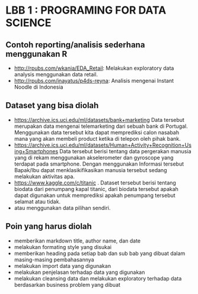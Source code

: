 # LBB 1 : PROGRAMING FOR DATA SCIENCE

## Contoh reporting/analisis sederhana menggunakan R
 - http://rpubs.com/wkania/EDA_Retail: Melakukan exploratory data analysis menggunakan data retail.
 - http://rpubs.com/inayatus/p4ds-reyna: Analisis mengenai Instant Noodle di Indonesia

## Dataset yang bisa diolah
 - https://archive.ics.uci.edu/ml/datasets/bank+marketing Data tersebut merupakan data mengenai telemarketing dari sebuah bank di Portugal. Menggunakan data tersebut kita dapat memprediksi calon nasabah mana yang akan membeli product ketika di telepon oleh pihak bank.
 - https://archive.ics.uci.edu/ml/datasets/Human+Activity+Recognition+Using+Smartphones Data tersebut berisi tentang data pergerakan manusia yang di rekam menggunakan akselerometer dan gyroscope yang terdapat pada smartphone. Dengan menggunakan Informasi tersebut Bapak/Ibu dapat menklasikifikasikan manusia tersebut sedang melakukan aktivitas apa.
 - https://www.kaggle.com/c/titanic . Dataset tersebut berisi tentang biodata dari penumpang kapal titanic, dari biodata tersebut apakah dapat digunakan untuk memprediksi apakah penumpang tersebut selamat atau tidak.
 - atau menggunakan data pilihan sendiri.

## Poin yang harus diolah
 - memberikan markdown title, author name, dan date
 - melakukan formating style yang disukai
 - memberikan heading pada setiap bab dan sub bab yang dibuat dalam masing-masing pembahasannya
 - melakukan import data yang digunakan
 - melakukan penjelasan terhadap data yang digunakan
 - melakukan cleansing data dan melakukan exploratory terhadap data berdasarkan business problem yang dibuat
